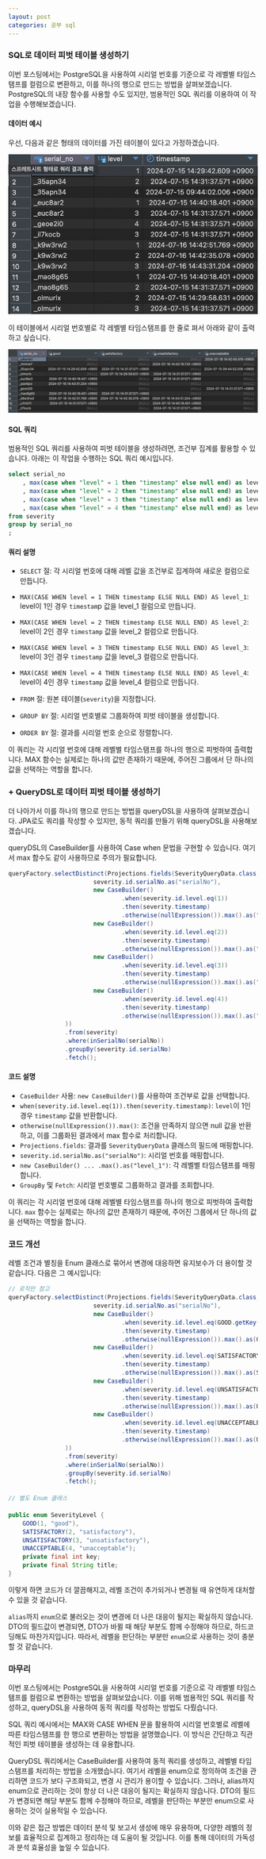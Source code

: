 ```yaml
---
layout: post
categories: 공부 sql 
---
```


### SQL로 데이터 피벗 테이블 생성하기
이번 포스팅에서는 PostgreSQL을 사용하여 시리얼 번호를 기준으로 각 레벨별 타임스탬프를 컬럼으로 변환하고, 이를 하나의 행으로 만드는 방법을 살펴보겠습니다. PostgreSQL의 내장 함수를 사용할 수도 있지만, 범용적인 SQL 쿼리를 이용하여 이 작업을 수행해보겠습니다.

#### 데이터 예시
우선, 다음과 같은 형태의 데이터를 가진 테이블이 있다고 가정하겠습니다.

![예시1](/assets/img/여러row예시.png)

이 테이블에서 시리얼 번호별로 각 레벨별 타임스탬프를 한 줄로 펴서 아래와 같이 출력하고 싶습니다.

![출력 예시2](/assets/img/한줄쿼리출력.png)

#### SQL 쿼리
범용적인 SQL 쿼리를 사용하여 피벗 테이블을 생성하려면, 조건부 집계를 활용할 수 있습니다. 아래는 이 작업을 수행하는 SQL 쿼리 예시입니다.

```sql
select serial_no
	, max(case when "level" = 1 then "timestamp" else null end) as level_1
	, max(case when "level" = 2 then "timestamp" else null end) as level_2
	, max(case when "level" = 3 then "timestamp" else null end) as level_3
	, max(case when "level" = 4 then "timestamp" else null end) as level_4
from severity 
group by serial_no 
;
```
#### 쿼리 설명

- `SELECT` 절: 각 시리얼 번호에 대해 레벨 값을 조건부로 집계하여 새로운 컬럼으로 만듭니다.

- `MAX(CASE WHEN level = 1 THEN timestamp ELSE NULL END) AS level_1`: level이 1인 경우 `timestam`p 값을 level_1 컬럼으로 만듭니다.
- `MAX(CASE WHEN level = 2 THEN timestamp ELSE NULL END) AS level_2`: level이 2인 경우 `timestamp` 값을 level_2 컬럼으로 만듭니다.
- `MAX(CASE WHEN level = 3 THEN timestamp ELSE NULL END) AS level_3`: level이 3인 경우 `timestamp` 값을 level_3 컬럼으로 만듭니다.
- `MAX(CASE WHEN level = 4 THEN timestamp ELSE NULL END) AS level_4`: level이 4인 경우 `timestamp` 값을 level_4 컬럼으로 만듭니다.
- `FROM` 절: 원본 테이블(`severity`)을 지정합니다.

- `GROUP BY` 절: 시리얼 번호별로 그룹화하여 피벗 테이블을 생성합니다.
- `ORDER BY` 절: 결과를 시리얼 번호 순으로 정렬합니다.

이 쿼리는 각 시리얼 번호에 대해 레벨별 타임스탬프를 하나의 행으로 피벗하여 출력합니다. MAX 함수는 실제로는 하나의 값만 존재하기 때문에, 주어진 그룹에서 단 하나의 값을 선택하는 역할을 합니다.

### + QueryDSL로 데이터 피벗 테이블 생성하기
더 나아가서 이를 하나의 행으로 만드는 방법을 queryDSL을 사용하여 살펴보겠습니다. JPA로도 쿼리를 작성할 수 있지만, 동적 쿼리를 만들기 위해 queryDSL을 사용해보겠습니다.

queryDSL의 CaseBuilder를 사용하여 Case when 문법을 구현할 수 있습니다. 여기서 max 함수도 같이 사용하므로 주의가 필요합니다.

```java
queryFactory.selectDistinct(Projections.fields(SeverityQueryData.class,
                        severity.id.serialNo.as("serialNo"),
                        new CaseBuilder()
                                .when(severity.id.level.eq(1))
                                .then(severity.timestamp)
                                .otherwise(nullExpression()).max().as("good"),
                        new CaseBuilder()
                                .when(severity.id.level.eq(2))
                                .then(severity.timestamp)
                                .otherwise(nullExpression()).max().as("satisfactory"),
                        new CaseBuilder()
                                .when(severity.id.level.eq(3))
                                .then(severity.timestamp)
                                .otherwise(nullExpression()).max().as("unsatisfactory"),
                        new CaseBuilder()
                                .when(severity.id.level.eq(4))
                                .then(severity.timestamp)
                                .otherwise(nullExpression()).max().as("unacceptable")
                ))
                .from(severity)
                .where(inSerialNo(serialNo))
                .groupBy(severity.id.serialNo)
                .fetch();
```

#### 코드 설명
- `CaseBuilder` 사용: `new CaseBuilder()`를 사용하여 조건부로 값을 선택합니다.
- `when(severity.id.level.eq(1)).then(severity.timestamp)`: `level`이 1인 경우 `timestamp` 값을 반환합니다.
- `otherwise(nullExpression()).max()`: 조건을 만족하지 않으면 null 값을 반환하고, 이를 그룹화된 결과에서 max 함수로 처리합니다.
- `Projections.fields`: 결과를 `SeverityQueryData` 클래스의 필드에 매핑합니다.
- `severity.id.serialNo.as("serialNo")`: 시리얼 번호를 매핑합니다.
- `new CaseBuilder() ... .max().as("level_1")`: 각 레벨별 타임스탬프를 매핑합니다.
- `GroupBy` 및 `Fetch`: 시리얼 번호별로 그룹화하고 결과를 조회합니다.
   
이 쿼리는 각 시리얼 번호에 대해 레벨별 타임스탬프를 하나의 행으로 피벗하여 출력합니다. `max` 함수는 실제로는 하나의 값만 존재하기 때문에, 주어진 그룹에서 단 하나의 값을 선택하는 역할을 합니다.

### 코드 개선
레벨 조건과 별칭을 Enum 클래스로 묶어서 변경에 대응하면 유지보수가 더 용이할 것 같습니다. 다음은 그 예시입니다:

```java
// 로직만 참고 
queryFactory.selectDistinct(Projections.fields(SeverityQueryData.class,
                        severity.id.serialNo.as("serialNo"),
                        new CaseBuilder()
                                .when(severity.id.level.eq(GOOD.getKey()))
                                .then(severity.timestamp)
                                .otherwise(nullExpression()).max().as(GOOD.getTitle()),
                        new CaseBuilder()
                                .when(severity.id.level.eq(SATISFACTORY.getKey()))
                                .then(severity.timestamp)
                                .otherwise(nullExpression()).max().as(SATISFACTORY.getTitle()),
                        new CaseBuilder()
                                .when(severity.id.level.eq(UNSATISFACTORY.getKey()))
                                .then(severity.timestamp)
                                .otherwise(nullExpression()).max().as(UNSATISFACTORY.getTitle()),
                        new CaseBuilder()
                                .when(severity.id.level.eq(UNACCEPTABLE.getKey()))
                                .then(severity.timestamp)
                                .otherwise(nullExpression()).max().as(UNACCEPTABLE.getTitle())
                ))
                .from(severity)
                .where(inSerialNo(serialNo))
                .groupBy(severity.id.serialNo)
                .fetch();

// 별도 Enum 클래스

public enum SeverityLevel {
    GOOD(1, "good"),
    SATISFACTORY(2, "satisfactory"),
    UNSATISFACTORY(3, "unsatisfactory"),
    UNACCEPTABLE(4, "unacceptable");
    private final int key;
    private final String title;
}
```
이렇게 하면 코드가 더 깔끔해지고, 레벨 조건이 추가되거나 변경될 때 유연하게 대처할 수 있을 것 같습니다.

`alias`까지 `enum`으로 불러오는 것이 변경에 더 나은 대응이 될지는 확실하지 않습니다. DTO의 필드값이 변경되면, DTO가 바뀔 때 해당 부분도 함께 수정해야 하므로, 하드코딩해도 마찬가지입니다. 따라서, 레벨을 판단하는 부분만 `enum`으로 사용하는 것이 충분할 것 같습니다.

### 마무리
이번 포스팅에서는 PostgreSQL을 사용하여 시리얼 번호를 기준으로 각 레벨별 타임스탬프를 컬럼으로 변환하는 방법을 살펴보았습니다. 이를 위해 범용적인 SQL 쿼리를 작성하고, queryDSL을 사용하여 동적 쿼리를 작성하는 방법도 다뤘습니다.

SQL 쿼리 예시에서는 MAX와 CASE WHEN 문을 활용하여 시리얼 번호별로 레벨에 따른 타임스탬프를 한 행으로 변환하는 방법을 설명했습니다. 이 방식은 간단하고 직관적인 피벗 테이블을 생성하는 데 유용합니다.

QueryDSL 쿼리에서는 CaseBuilder를 사용하여 동적 쿼리를 생성하고, 레벨별 타임스탬프를 처리하는 방법을 소개했습니다. 여기서 레벨을 enum으로 정의하여 조건을 관리하면 코드가 보다 구조화되고, 변경 시 관리가 용이할 수 있습니다. 그러나, alias까지 enum으로 관리하는 것이 항상 더 나은 대응이 될지는 확실하지 않습니다. DTO의 필드가 변경되면 해당 부분도 함께 수정해야 하므로, 레벨을 판단하는 부분만 enum으로 사용하는 것이 실용적일 수 있습니다.

이와 같은 접근 방법은 데이터 분석 및 보고서 생성에 매우 유용하며, 다양한 레벨의 정보를 효율적으로 집계하고 정리하는 데 도움이 될 것입니다. 이를 통해 데이터의 가독성과 분석 효율성을 높일 수 있습니다.
